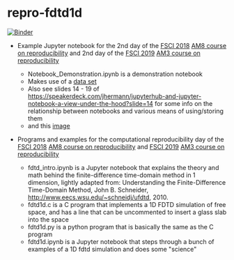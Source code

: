 # repro-fdtd1d

[![Binder](https://mybinder.org/badge_logo.svg)](https://mybinder.org/v2/gh/danielskatz/repro-fdtd1d/master)

- Example Jupyter notebook for the 2nd day of the [FSCI 2018](https://www.force11.org/fsci/2018) [AM8 course on reproducibility](https://www.force11.org/fsci/2018/course-abstracts#AM8) and 2nd day of the [FSCI 2019](https://www.force11.org/fsci/2019) [AM3 course on reproducibility](https://www.force11.org/fsci/2019/course-abstracts#AM3)

  - Notebook_Demonstration.ipynb is a demonstration notebook
  - Makes use of a [data set](https://raw.githubusercontent.com/csoderberg/test_study/master/gapminder_copy.txt)
  - Also see slides 14 - 19 of https://speakerdeck.com/jhermann/jupyterhub-and-jupyter-notebook-a-view-under-the-hood?slide=14 for some info on the relationship between notebooks and various means of using/storing them
  - and this [image](https://zenodo.org/record/3332808/files/1728_TURI_Book%20sprint_45%20repo2docker_040619_v2_MK.jpg)

- Programs and examples for the computational reproducibility day of the [FSCI 2018](https://www.force11.org/fsci/2018) [AM8 course on reproducibility](https://www.force11.org/fsci/2018/course-abstracts#AM8) and [FSCI 2019](https://www.force11.org/fsci/2019) [AM3 course on reproducibility](https://www.force11.org/fsci/2018/course-abstracts#AM3)

  - fdtd_intro.ipynb is a Jupyter notebook that explains the theory and math behind the finite-difference time-domain method in 1 dimension, lightly adapted from: Understanding the Finite-Difference Time-Domain Method, John B. Schneider, http://www.eecs.wsu.edu/~schneidj/ufdtd, 2010.
  - fdtd1d.c is a C program that implements a 1D FDTD simulation of free space, and has a line that can be uncommented to insert a glass slab into the space
  - fdtd1d.py is a python program that is basically the same as the C program
  - fdtd1d.ipynb is a Jupyter notebook that steps through a bunch of examples of a 1D fdtd simulation and does some "science"

